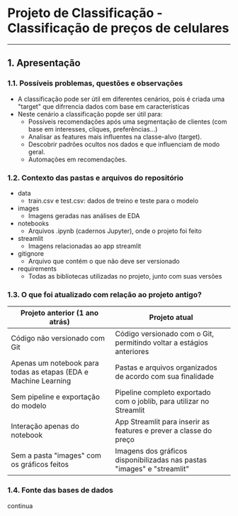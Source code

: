 # **Projeto de Classificação - Classificação de preços de celulares**

---------------------

## **1. Apresentação**

### **1.1. Possíveis problemas, questões e observações**
- A classificação pode ser útil em diferentes cenários, pois é criada uma "target" que difrrencia dados com base em características
- Neste cenário a classificação popde ser útil para:
  - Possíveis recomendações após uma segmentação de clientes (com base em interesses, cliques, preferências...)
  - Analisar as features mais influentes na classe-alvo (target).
  - Descobrir padrões ocultos nos dados e que influenciam de modo geral.
  - Automações em recomendações.


### **1.2. Contexto das pastas e arquivos do repositório**

- data
  - train.csv e test.csv: dados de treino e teste para o modelo
- images
  - Imagens geradas nas análises de EDA
- notebooks
  - Arquivos .ipynb (cadernos Jupyter), onde o projeto foi feito
- streamlit
  - Imagens relacionadas ao app streamlit
- gitignore
  - Arquivo que contém o que não deve ser versionado
- requirements
  - Todas as bibliotecas utilizadas no projeto, junto com suas versões

### **1.3. O que foi atualizado com relação ao projeto antigo?**

|                     Projeto anterior (1 ano atrás)                  |                                              Projeto atual                                      |
| --------------------------------------------------------------------|-------------------------------------------------------------------------------------------------|
| Código não versionado com Git                                       |   Código versionado com o Git, permitindo voltar a estágios anteriores                          |
| Apenas um notebook para todas as etapas (EDA e Machine Learning     |   Pastas e arquivos organizados de acordo com sua finalidade                                    |
| Sem pipeline e exportação do modelo                                 |   Pipeline completo exportado com o joblib, para utilizar no Streamlit                          |
| Interação apenas do notebook                                        |   App Streamlit para inserir as features e prever a classe do preço                             |
| Sem a pasta "images" com os gráficos feitos                         |   Imagens dos gráficos disponibilizadas nas pastas "images" e "streamlit"                       |

### **1.4. Fonte das bases de dados**


continua

